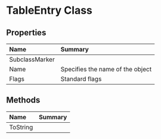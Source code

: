 # TableEntry Class



## Properties

| Name | Summary | 
| :- | :- | 
| SubclassMarker |  | 
| Name | Specifies the name of the object | 
| Flags | Standard flags | 

## Methods

| Name | Summary | 
| :- | :- | 
| ToString |  | 


